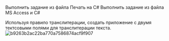 Выполнить задание из файла Печать на C#
Выполнить задание из файла MS Access и C#

Используя правило транслитерации, создать приложение с двумя тектсовыми полями для транслитерации текста.
![b9263b2ac22ba770a7586874acf9f907](https://user-images.githubusercontent.com/81405360/118591309-07a2b780-b7b5-11eb-889f-d39ce329c40e.png)

